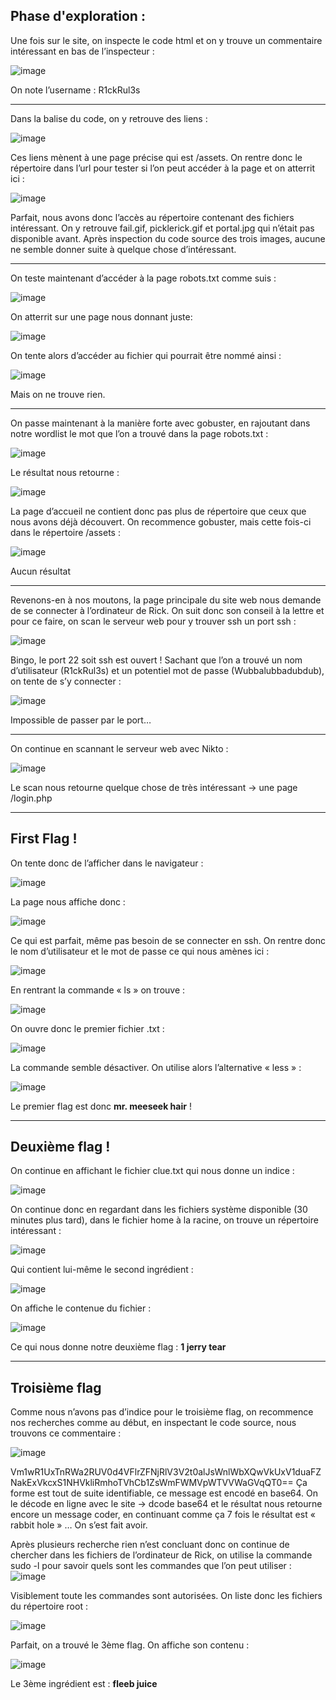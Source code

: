 <h2>Phase d'exploration :</h2>

Une fois sur le site, on inspecte le code html et on y trouve un commentaire intéressant en bas de l’inspecteur :

![image](https://user-images.githubusercontent.com/112400062/213932974-904c6442-a511-4e59-a225-643fb3a94297.png)

On note l’username : R1ckRul3s


<hr>


Dans la balise  <head> du code, on y retrouve des liens :
 
 ![image](https://user-images.githubusercontent.com/112400062/213931217-6863806e-48d0-4010-a434-9926b6eb044b.png)

 
Ces liens mènent à une page précise qui est /assets. On rentre donc le répertoire dans l’url pour tester si l’on peut accéder à la page et on atterrit ici :
 
 ![image](https://user-images.githubusercontent.com/112400062/213931290-69695576-adf8-4351-9a2f-a17366eb8ae6.png)

 
Parfait, nous avons donc l’accès au répertoire contenant des fichiers intéressant. 
On y retrouve fail.gif, picklerick.gif et portal.jpg qui n’était pas disponible avant.
Après inspection du code source des trois images, aucune ne semble donner suite à quelque chose d’intéressant.

 
 <hr>
 
 
On teste maintenant d’accéder à la page robots.txt comme suis :
 
 ![image](https://user-images.githubusercontent.com/112400062/213932424-e92276c2-c90f-4483-8f5a-cfc01864624f.png)

 
On atterrit sur une page nous donnant juste:
 
 ![image](https://user-images.githubusercontent.com/112400062/213932870-6fff4840-b424-4d0e-8618-7ff0e40aa133.png)

 
On tente alors d’accéder au fichier qui pourrait être nommé ainsi :
 
 ![image](https://user-images.githubusercontent.com/112400062/213932874-c7da660e-6f1f-48a4-b888-15ad33c8aaf4.png)

Mais on ne trouve rien.
 
 
 <hr>

 
On passe maintenant à la manière forte avec gobuster, en rajoutant dans notre wordlist le mot que l’on a trouvé dans la page robots.txt :
 
 ![image](https://user-images.githubusercontent.com/112400062/213933322-e4bcb09f-90c7-4032-bda4-6e71ba6f4bc6.png)

 
Le résultat nous retourne :
 
 ![image](https://user-images.githubusercontent.com/112400062/213933325-f24341d1-436c-4055-9fa2-dbf69f8b7c33.png)

 
La page d’accueil ne contient donc pas plus de répertoire que ceux que nous avons déjà découvert.
On recommence gobuster, mais cette fois-ci dans le répertoire /assets :
 
 ![image](https://user-images.githubusercontent.com/112400062/213933334-2a7e049d-9dc6-42f9-851a-982bcc4bf7bf.png)

 
Aucun résultat

 
<hr>

 
Revenons-en à nos moutons, la page principale du site web nous demande de se connecter à l’ordinateur de Rick. On suit donc son conseil à la lettre et pour ce faire, on scan le serveur web pour y trouver ssh un port ssh :
 
 ![image](https://user-images.githubusercontent.com/112400062/213942368-70972b22-a0bf-4f66-b184-8bb75b46234d.png)

 
Bingo, le port 22 soit ssh est ouvert !
Sachant que l’on a trouvé un nom d’utilisateur (R1ckRul3s) et un potentiel mot de passe (Wubbalubbadubdub), on tente de s’y connecter :
 
 ![image](https://user-images.githubusercontent.com/112400062/213942381-ea0793ab-3e6d-4d10-b6f3-6b529b7956d5.png)

 
Impossible de passer par le port…
 
 
 <hr>

 
On continue en scannant le serveur web avec Nikto :
 
 ![image](https://user-images.githubusercontent.com/112400062/213942393-d961b09c-1a03-4a3f-b0e4-8b23b7180182.png)
 
 Le scan nous retourne quelque chose de très intéressant -> une page /login.php
 
 
 <hr>
 

 <h2>First Flag !</h2>
On tente donc de l’afficher dans le navigateur :
 
 ![image](https://user-images.githubusercontent.com/112400062/213942397-57f866ae-631b-4bc8-bc25-0da9d7c63fdc.png)


 La page nous affiche donc :
 
 ![image](https://user-images.githubusercontent.com/112400062/213942479-53581f69-b804-4734-abac-16dc34068a0a.png)

Ce qui est parfait, même pas besoin de se connecter en ssh.
On rentre donc le nom d’utilisateur et le mot de passe ce qui nous amènes ici :
 
 ![image](https://user-images.githubusercontent.com/112400062/213942486-497e766b-2edd-462c-b9ba-1ae7a4ac2bb5.png)


 En rentrant la commande « ls » on trouve :
 
![image](https://user-images.githubusercontent.com/112400062/213942489-0dbf5449-f880-4772-ba45-caa161ff94c5.png)


 On ouvre donc le premier fichier .txt :
 
 ![image](https://user-images.githubusercontent.com/112400062/213942496-81a7b50a-fa55-49b9-8e6b-b469342d4444.png)

 
La commande semble désactiver. On utilise alors l’alternative « less » :
 
 ![image](https://user-images.githubusercontent.com/112400062/213942569-5aa22441-2e12-4754-9e1f-ce1dc722f63d.png)

 
  Le premier flag est donc <strong>mr. meeseek hair</strong> !

 
 <hr>
 
 
<h2>Deuxième flag !</h2>
On continue en affichant le fichier clue.txt qui nous donne un indice :
  
  ![image](https://user-images.githubusercontent.com/112400062/213942733-debddf0a-9957-44e0-af33-8d5ed0750a1c.png)

 
On continue donc en regardant dans les fichiers système disponible (30 minutes plus tard), dans le fichier home à la racine, on trouve un répertoire intéressant : 
  
  ![image](https://user-images.githubusercontent.com/112400062/213942753-cc6c8356-8e82-4171-bdf3-1a7099b470eb.png)

 
Qui contient lui-même le second ingrédient :
  
  ![image](https://user-images.githubusercontent.com/112400062/213942755-853f35d9-6359-43ec-ac8e-03ad1642a43a.png)

 
On affiche le contenue du fichier :
  
  ![image](https://user-images.githubusercontent.com/112400062/213942759-10eb94bd-5b3b-454b-94a9-480562790360.png)

 
Ce qui nous donne notre deuxième flag : 
<strong>1 jerry tear</strong>
  
  
  <hr>

  
  <h2>Troisième flag</h2>
Comme nous n’avons pas d’indice pour le troisième flag, on recommence nos recherches comme au début, en inspectant le code source, nous trouvons ce commentaire :
  
  ![image](https://user-images.githubusercontent.com/112400062/213942807-ae9d44b7-a83f-4e46-a1af-f85f00de341e.png)

 
Vm1wR1UxTnRWa2RUV0d4VFlrZFNjRlV3V2t0alJsWnlWbXQwVkUxV1duaFZNakExVkcxS1NHVkliRmhoTVhCb1ZsWmFWMVpWTVVWaGVqQT0==
Ça forme est tout de suite identifiable, ce message est encodé en base64. On le décode en ligne avec le site -> dcode base64 et le résultat nous retourne encore un message coder, en continuant comme ça 7 fois le résultat est « rabbit hole » … On s’est fait avoir.

Après plusieurs recherche rien n’est concluant donc on continue de chercher dans les fichiers de l’ordinateur de Rick, on utilise la commande sudo -l pour savoir quels sont les commandes que l’on peut utiliser :
  ![image](https://user-images.githubusercontent.com/112400062/213942818-68df2b81-f67a-4396-be0e-225f823a73ce.png)

 
Visiblement toute les commandes sont autorisées. On liste donc les fichiers du répertoire root : 
  
  ![image](https://user-images.githubusercontent.com/112400062/213942826-f3770ffa-9b7a-42f9-a6b3-213dac20ddc0.png)

 
Parfait, on a trouvé le 3ème flag. On affiche son contenu :
  
  ![image](https://user-images.githubusercontent.com/112400062/213942831-1d6224e2-2f9e-4f04-b7bd-82a4dc3852b3.png)

 
Le 3ème ingrédient est : <strong>fleeb juice </strong>
